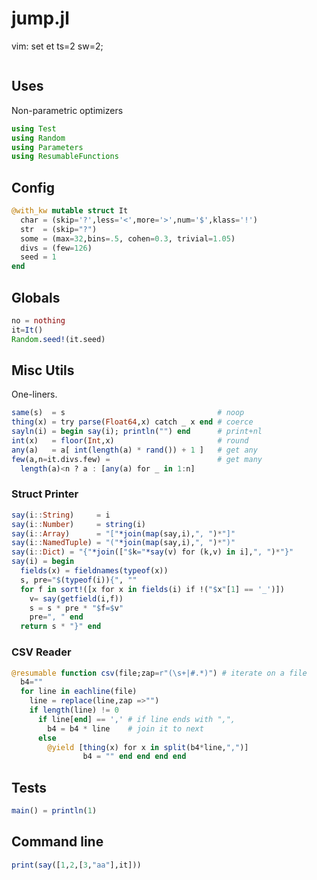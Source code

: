 

# jump.jl

vim: set et ts=2 sw=2;

```julia
```

## Uses
Non-parametric optimizers

```julia
using Test
using Random
using Parameters
using ResumableFunctions
```

## Config

```julia
@with_kw mutable struct It
  char = (skip='?',less='<',more='>',num='$',klass='!')
  str  = (skip="?")
  some = (max=32,bins=.5, cohen=0.3, trivial=1.05)
  divs = (few=126)
  seed = 1
end
```

## Globals

```julia
no = nothing
it=It()
Random.seed!(it.seed)
```

## Misc Utils
One-liners.

```julia
same(s)  = s                                  # noop       
thing(x) = try parse(Float64,x) catch _ x end # coerce
sayln(i) = begin say(i); println("") end      # print+nl
int(x)   = floor(Int,x)                       # round
any(a)   = a[ int(length(a) * rand()) + 1 ]   # get any
few(a,n=it.divs.few) =                        # get many
  length(a)<n ? a : [any(a) for _ in 1:n] 
```

### Struct Printer

```julia
say(i::String)     = i 
say(i::Number)     = string(i) 
say(i::Array)      = "["*join(map(say,i),", ")*"]" 
say(i::NamedTuple) = "("*join(map(say,i),", ")*")" 
say(i::Dict) = "{"*join(["$k="*say(v) for (k,v) in i],", ")*"}" 
say(i) = begin
  fields(x) = fieldnames(typeof(x))
  s, pre="$(typeof(i)){", ""
  for f in sort!([x for x in fields(i) if !("$x"[1] == '_')])
    v= say(getfield(i,f))
    s = s * pre * "$f=$v"
    pre=", " end
  return s * "}" end
```

### CSV Reader

```julia
@resumable function csv(file;zap=r"(\s+|#.*)") # iterate on a file
  b4=""
  for line in eachline(file)
    line = replace(line,zap =>"")
    if length(line) != 0
      if line[end] == ',' # if line ends with ",",
        b4 = b4 * line    # join it to next
      else
        @yield [thing(x) for x in split(b4*line,",")]
                b4 = "" end end end end  
```

## Tests

```julia
main() = println(1)
```

## Command line

```julia
print(say([1,2,[3,"aa"],it]))
```


